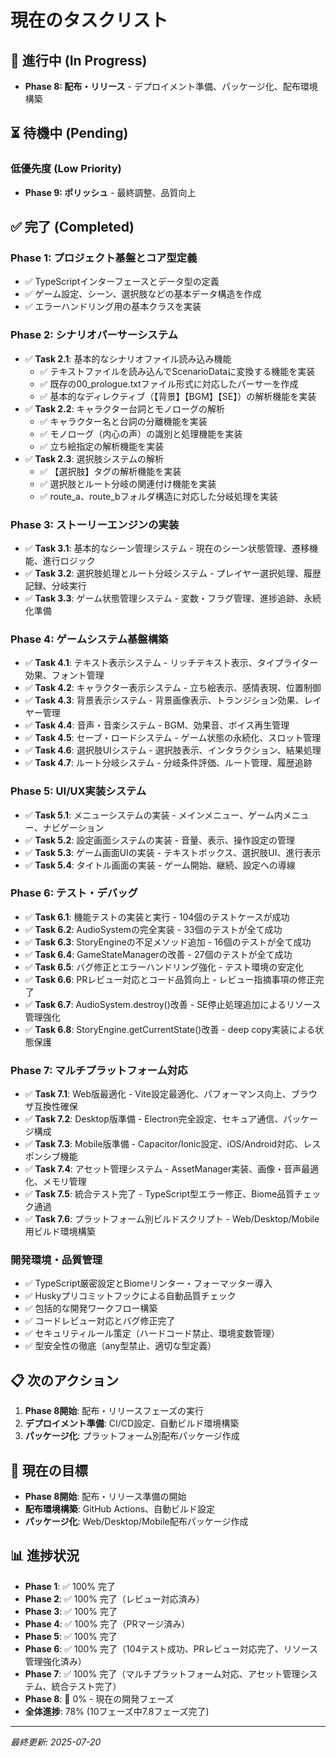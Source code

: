 # 現在のタスクリスト

## 🔄 進行中 (In Progress)  
- **Phase 8: 配布・リリース** - デプロイメント準備、パッケージ化、配布環境構築

## ⏳ 待機中 (Pending)

### 低優先度 (Low Priority)
- **Phase 9: ポリッシュ** - 最終調整、品質向上

## ✅ 完了 (Completed)
### Phase 1: プロジェクト基盤とコア型定義
- ✅ TypeScriptインターフェースとデータ型の定義
- ✅ ゲーム設定、シーン、選択肢などの基本データ構造を作成
- ✅ エラーハンドリング用の基本クラスを実装

### Phase 2: シナリオパーサーシステム
- ✅ **Task 2.1**: 基本的なシナリオファイル読み込み機能
  - ✅ テキストファイルを読み込んでScenarioDataに変換する機能を実装
  - ✅ 既存の00_prologue.txtファイル形式に対応したパーサーを作成
  - ✅ 基本的なディレクティブ（【背景】【BGM】【SE】）の解析機能を実装
- ✅ **Task 2.2**: キャラクター台詞とモノローグの解析
  - ✅ キャラクター名と台詞の分離機能を実装
  - ✅ モノローグ（内心の声）の識別と処理機能を実装
  - ✅ 立ち絵指定の解析機能を実装
- ✅ **Task 2.3**: 選択肢システムの解析
  - ✅ 【選択肢】タグの解析機能を実装
  - ✅ 選択肢とルート分岐の関連付け機能を実装
  - ✅ route_a、route_bフォルダ構造に対応した分岐処理を実装

### Phase 3: ストーリーエンジンの実装
- ✅ **Task 3.1**: 基本的なシーン管理システム - 現在のシーン状態管理、遷移機能、進行ロジック
- ✅ **Task 3.2**: 選択肢処理とルート分岐システム - プレイヤー選択処理、履歴記録、分岐実行
- ✅ **Task 3.3**: ゲーム状態管理システム - 変数・フラグ管理、進捗追跡、永続化準備

### Phase 4: ゲームシステム基盤構築
- ✅ **Task 4.1**: テキスト表示システム - リッチテキスト表示、タイプライター効果、フォント管理
- ✅ **Task 4.2**: キャラクター表示システム - 立ち絵表示、感情表現、位置制御
- ✅ **Task 4.3**: 背景表示システム - 背景画像表示、トランジション効果、レイヤー管理
- ✅ **Task 4.4**: 音声・音楽システム - BGM、効果音、ボイス再生管理
- ✅ **Task 4.5**: セーブ・ロードシステム - ゲーム状態の永続化、スロット管理
- ✅ **Task 4.6**: 選択肢UIシステム - 選択肢表示、インタラクション、結果処理
- ✅ **Task 4.7**: ルート分岐システム - 分岐条件評価、ルート管理、履歴追跡

### Phase 5: UI/UX実装システム
- ✅ **Task 5.1**: メニューシステムの実装 - メインメニュー、ゲーム内メニュー、ナビゲーション
- ✅ **Task 5.2**: 設定画面システムの実装 - 音量、表示、操作設定の管理
- ✅ **Task 5.3**: ゲーム画面UIの実装 - テキストボックス、選択肢UI、進行表示
- ✅ **Task 5.4**: タイトル画面の実装 - ゲーム開始、継続、設定への導線

### Phase 6: テスト・デバッグ
- ✅ **Task 6.1**: 機能テストの実装と実行 - 104個のテストケースが成功
- ✅ **Task 6.2**: AudioSystemの完全実装 - 33個のテストが全て成功
- ✅ **Task 6.3**: StoryEngineの不足メソッド追加 - 16個のテストが全て成功  
- ✅ **Task 6.4**: GameStateManagerの改善 - 27個のテストが全て成功
- ✅ **Task 6.5**: バグ修正とエラーハンドリング強化 - テスト環境の安定化
- ✅ **Task 6.6**: PRレビュー対応とコード品質向上 - レビュー指摘事項の修正完了
- ✅ **Task 6.7**: AudioSystem.destroy()改善 - SE停止処理追加によるリソース管理強化
- ✅ **Task 6.8**: StoryEngine.getCurrentState()改善 - deep copy実装による状態保護

### Phase 7: マルチプラットフォーム対応
- ✅ **Task 7.1**: Web版最適化 - Vite設定最適化、パフォーマンス向上、ブラウザ互換性確保
- ✅ **Task 7.2**: Desktop版準備 - Electron完全設定、セキュア通信、パッケージ構成
- ✅ **Task 7.3**: Mobile版準備 - Capacitor/Ionic設定、iOS/Android対応、レスポンシブ機能
- ✅ **Task 7.4**: アセット管理システム - AssetManager実装、画像・音声最適化、メモリ管理
- ✅ **Task 7.5**: 統合テスト完了 - TypeScript型エラー修正、Biome品質チェック通過
- ✅ **Task 7.6**: プラットフォーム別ビルドスクリプト - Web/Desktop/Mobile用ビルド環境構築

### 開発環境・品質管理
- ✅ TypeScript厳密設定とBiomeリンター・フォーマッター導入
- ✅ Huskyプリコミットフックによる自動品質チェック
- ✅ 包括的な開発ワークフロー構築
- ✅ コードレビュー対応とバグ修正完了
- ✅ セキュリティルール策定（ハードコード禁止、環境変数管理）
- ✅ 型安全性の徹底（any型禁止、適切な型定義）

## 📋 次のアクション
1. **Phase 8開始**: 配布・リリースフェーズの実行
2. **デプロイメント準備**: CI/CD設定、自動ビルド環境構築
3. **パッケージ化**: プラットフォーム別配布パッケージ作成

## 🎯 現在の目標
- **Phase 8開始**: 配布・リリース準備の開始
- **配布環境構築**: GitHub Actions、自動ビルド設定
- **パッケージ化**: Web/Desktop/Mobile配布パッケージ作成

## 📊 進捗状況
- **Phase 1**: ✅ 100% 完了
- **Phase 2**: ✅ 100% 完了（レビュー対応済み）
- **Phase 3**: ✅ 100% 完了
- **Phase 4**: ✅ 100% 完了（PRマージ済み）
- **Phase 5**: ✅ 100% 完了
- **Phase 6**: ✅ 100% 完了（104テスト成功、PRレビュー対応完了、リソース管理強化済み）
- **Phase 7**: ✅ 100% 完了（マルチプラットフォーム対応、アセット管理システム、統合テスト完了）
- **Phase 8**: 🔄 0% - 現在の開発フェーズ
- **全体進捗**: 78% (10フェーズ中7.8フェーズ完了)

---
*最終更新: 2025-07-20*